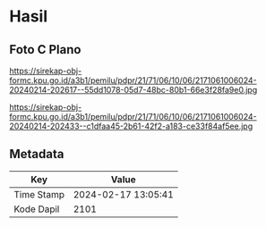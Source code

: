# Hasil

## Foto C Plano

https://sirekap-obj-formc.kpu.go.id/a3b1/pemilu/pdpr/21/71/06/10/06/2171061006024-20240214-202617--55dd1078-05d7-48bc-80b1-66e3f28fa9e0.jpg

https://sirekap-obj-formc.kpu.go.id/a3b1/pemilu/pdpr/21/71/06/10/06/2171061006024-20240214-202433--c1dfaa45-2b61-42f2-a183-ce33f84af5ee.jpg


## Metadata

| Key        | Value               |
| ---------- | ------------------- |
| Time Stamp | 2024-02-17 13:05:41 |
| Kode Dapil | 2101                |



